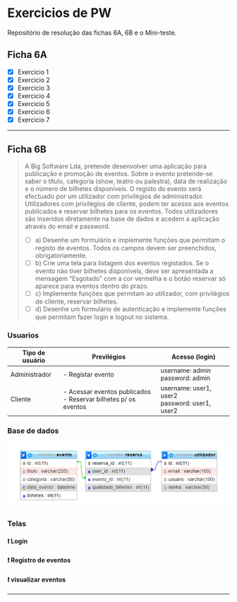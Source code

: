 # Exercicios de PW

Repositório de resolução das fichas 6A, 6B e o Mini-teste.

## Ficha 6A

- [x] Exercicio 1
- [x] Exercicio 2
- [x] Exercicio 3
- [x] Exercicio 4
- [x] Exercicio 5
- [x] Exercicio 6
- [x] Exercicio 7

***

## Ficha 6B

> A Big Software Lda, pretende desenvolver uma aplicação para publicação e promoção de
eventos. Sobre o evento pretende-se saber o título, categoria (show, teatro ou palestra),
data de realização e o número de bilhetes disponíveis. O registo do evento será efectuado por
um utilizador com privilégios de administrador. Utilizadores com privilégios de cliente,
podem ter acesso aos eventos publicados e reservar bilhetes para os eventos. Todos
utilizadores são inseridos diretamente na base de dados e acedem a aplicação através do
email e password.
>
> - [ ] a) Desenhe um formulário e implemente funções que permitam o registo de eventos.
Todos os campos devem ser preenchidos, obrigatoriamente.
> - [ ] b) Crie uma tela para listagem dos eventos registados. Se o evento não tiver bilhetes
disponíveis, deve ser apresentada a mensagem “Esgotado” com a cor vermelha e o
botão reservar só aparece para eventos dentro do prazo.
> - [ ] c) Implemente funções que permitam ao utilizador, com privilégios de cliente, reservar
bilhetes.
> - [ ] d) Desenhe um formulário de autenticação e implemente funções que permitam fazer
login e logout no sistema.

### Usuarios

| Tipo de usuário | Previlégios                                                       | Acesso (login)                                                 |
|-----------------|-------------------------------------------------------------------|----------------------------------------------------------------|
| Administrador   | - Registar evento                                                 | username: admin<br>password: admin                             |
| Cliente         | - Acessar eventos publicados<br>- Reservar bilhetes p/ os eventos | username: user1, user2<br>password: user1, user2 |

### Base de dados

![base-de-dados](img/esquema-eventos.png)

### Telas

#### :exclamation: Login

#### :exclamation: Registro de eventos

#### :exclamation: visualizar eventos

***
